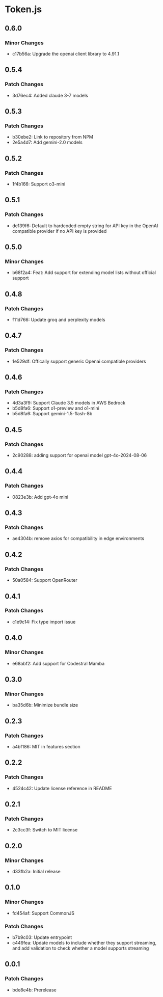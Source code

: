# Token.js

## 0.6.0

### Minor Changes

- c17b56a: Upgrade the openai client library to 4.91.1

## 0.5.4

### Patch Changes

- 3d76ec4: Added claude 3-7 models

## 0.5.3

### Patch Changes

- b30ebe2: Link to repository from NPM
- 2e5a4d7: Add gemini-2.0 models

## 0.5.2

### Patch Changes

- 1f4b166: Support o3-mini

## 0.5.1

### Patch Changes

- de139f6: Default to hardcoded empty string for API key in the OpenAI compatible provider if no API key is provided

## 0.5.0

### Minor Changes

- b68f2a4: Feat: Add support for extending model lists without official support

## 0.4.8

### Patch Changes

- f11d766: Update groq and perplexity models

## 0.4.7

### Patch Changes

- 1e529df: Offically support generic Openai compatible providers

## 0.4.6

### Patch Changes

- 4d3a3f9: Support Claude 3.5 models in AWS Bedrock
- b5d8fa6: Support o1-preview and o1-mini
- b5d8fa6: Support gemini-1.5-flash-8b

## 0.4.5

### Patch Changes

- 2c90288: adding support for openai model gpt-4o-2024-08-06

## 0.4.4

### Patch Changes

- 0823e3b: Add gpt-4o mini

## 0.4.3

### Patch Changes

- ae4304b: remove axios for compatibility in edge environments

## 0.4.2

### Patch Changes

- 50a0584: Support OpenRouter

## 0.4.1

### Patch Changes

- c1e9c14: Fix type import issue

## 0.4.0

### Minor Changes

- e68abf2: Add support for Codestral Mamba

## 0.3.0

### Minor Changes

- ba35d6b: Minimize bundle size

## 0.2.3

### Patch Changes

- a4bf186: MIT in features section

## 0.2.2

### Patch Changes

- 4524c42: Update license reference in README

## 0.2.1

### Patch Changes

- 2c3cc3f: Switch to MIT license

## 0.2.0

### Minor Changes

- d33fb2a: Initial release

## 0.1.0

### Minor Changes

- fd454af: Support CommonJS

### Patch Changes

- b7b9c03: Update entrypoint
- c449fea: Update models to include whether they support streaming, and add validation to check whether a model supports streaming

## 0.0.1

### Patch Changes

- bde8e4b: Prerelease

